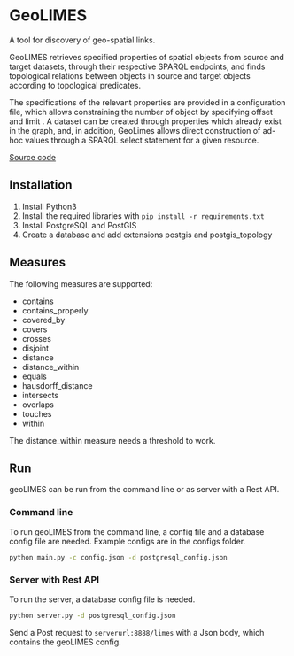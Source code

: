 # GeoLIMES

A tool for discovery of geo-spatial links.

GeoLIMES retrieves specified properties of spatial objects from source and target datasets, through their respective SPARQL endpoints, and finds topological relations between objects in source and target objects according to topological predicates.

The specifications of the relevant properties are provided in a configuration file, which allows constraining the number of object by specifying offset and limit . A dataset can be created through properties which already exist in the graph, and, in addition, GeoLimes allows direct construction of ad-hoc values through a SPARQL select statement for a given resource.

[Source code](https://git.informatik.uni-leipzig.de/mam10kzu/Python-LIMES)

## Installation

1. Install Python3
2. Install the required libraries with `pip install -r requirements.txt`
3. Install PostgreSQL and PostGIS
4. Create a database and add extensions postgis and postgis_topology

## Measures

The following measures are supported:

- contains
- contains_properly
- covered_by
- covers
- crosses
- disjoint
- distance
- distance_within
- equals
- hausdorff_distance
- intersects
- overlaps
- touches
- within

The distance_within measure needs a threshold to work.

## Run
geoLIMES can be run from the command line or as server with a Rest API.

### Command line

To run geoLIMES from the command line, a config file and a database config file are needed. Example configs are in the configs folder.
```bash
python main.py -c config.json -d postgresql_config.json
```

### Server with Rest API

To run the server, a database config file is needed.

```bash
python server.py -d postgresql_config.json
```

Send a Post request to `serverurl:8888/limes` with a Json body, which contains the geoLIMES config.